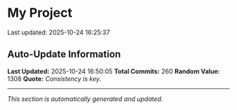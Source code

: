 # My Project


Last updated: 2025-10-24 16:25:37




































































































































































































































































## Auto-Update Information

**Last Updated:** 2025-10-24 16:50:05
**Total Commits:** 260
**Random Value:** 1308
**Quote:** _Consistency is key._

---
_This section is automatically generated and updated._